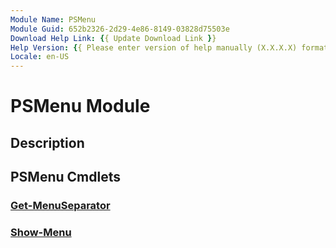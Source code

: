 ```yaml
---
Module Name: PSMenu
Module Guid: 652b2326-2d29-4e86-8149-03828d75503e
Download Help Link: {{ Update Download Link }}
Help Version: {{ Please enter version of help manually (X.X.X.X) format }}
Locale: en-US
---
```


# PSMenu Module
## Description


## PSMenu Cmdlets
### [Get-MenuSeparator](Get-MenuSeparator.md)


### [Show-Menu](Show-Menu.md)



